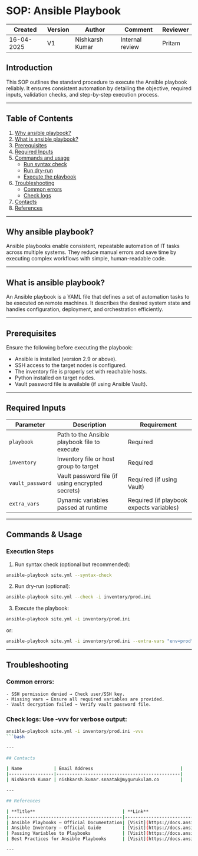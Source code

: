 # SOP: Ansible Playbook

| Created     | Version | Author          | Comment         | Reviewer |
|-------------|---------|-----------------|-----------------|----------|
| 16-04-2025  | V1      | Nishkarsh Kumar | Internal review | Pritam   |

## Introduction
This SOP outlines the standard procedure to execute the Ansible playbook reliably. It ensures consistent automation by detailing the objective, required inputs, validation checks, and step-by-step execution process.

---

## Table of Contents

1. [Why ansible playbook?](#why-ansible-playbook)
2. [What is ansible playbook?](#what-is-ansible-playbook)
3. [Prerequisites](#Prerequisites)  
4. [Required Inputs](#required-inputs)
3. [Commands and usage](#commands--usage)
     - [Run syntax check](#1-run-syntax-check)
     - [Run dry-run](#2-run-dry-run)
     - [Execute the playbook](#3-execute-the-playbook)
4. [Troubleshooting](#troubleshooting)
     - [Common errors](#common-errors)
     - [Check logs](#check-logs)
6. [Contacts](#contacts)
7. [References](#references)

---

## Why ansible playbook?
Ansible playbooks enable consistent, repeatable automation of IT tasks across multiple systems. They reduce manual errors and save time by executing complex workflows with simple, human-readable code.

---

## What is ansible playbook?
An Ansible playbook is a YAML file that defines a set of automation tasks to be executed on remote machines. It describes the desired system state and handles configuration, deployment, and orchestration efficiently.

---

## Prerequisites

Ensure the following before executing the playbook:

- Ansible is installed (version 2.9 or above).
- SSH access to the target nodes is configured.
- The inventory file is properly set with reachable hosts.
- Python installed on target nodes.
- Vault password file is available (if using Ansible Vault).

---

## Required Inputs

| Parameter        | Description                                      |  Requirement                            |
|------------------|--------------------------------------------------|-----------------------------------------|
| `playbook`       | Path to the Ansible playbook file to execute     | Required                                |
| `inventory`      | Inventory file or host group to target           | Required                                |
| `vault_password` | Vault password file (if using encrypted secrets) | Required (if using Vault)               |
| `extra_vars`     | Dynamic variables passed at runtime              | Required (if playbook expects variables)|

---

## Commands & Usage

### Execution Steps

1. Run syntax check (optional but recommended):

```bash
ansible-playbook site.yml --syntax-check
```

2. Run dry-run (optional):

```bash
ansible-playbook site.yml --check -i inventory/prod.ini
```

3. Execute the playbook:

```bash
ansible-playbook site.yml -i inventory/prod.ini 
```
or:

```bash
ansible-playbook site.yml -i inventory/prod.ini --extra-vars "env=prod" --vault-password-file ~/.ansible/.vault_pass.txt
```

---

## Troubleshooting

### Common errors:
    - SSH permission denied → Check user/SSH key.
    - Missing vars → Ensure all required variables are provided.
    - Vault decryption failed → Verify vault password file.

### Check logs: Use -vvv for verbose output:

```bash
ansible-playbook site.yml -i inventory/prod.ini -vvv
```bash

---

## Contacts

| Name            | Email Address                                 |
|-----------------|-----------------------------------------------|
| Nishkarsh Kumar | nishkarsh.kumar.snaatak@mygurukulam.co        |

---

## References

| **Title**                                 | **Link**                                                                                      |
|-------------------------------------------|-----------------------------------------------------------------------------------------------|
| Ansible Playbooks – Official Documentation| [Visit](https://docs.ansible.com/ansible/latest/user_guide/playbooks.html)                    |
| Ansible Inventory – Official Guide        | [Visit](https://docs.ansible.com/ansible/latest/user_guide/intro_inventory.html)              |
| Passing Variables to Playbooks            | [Visit](https://docs.ansible.com/ansible/latest/user_guide/playbooks_variables.html)          |
| Best Practices for Ansible Playbooks      | [Visit](https://docs.ansible.com/ansible/latest/tips_tricks/index.html)                       |

---
